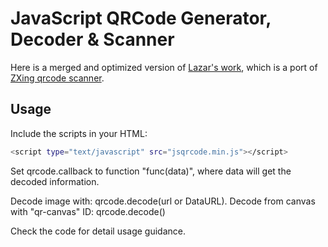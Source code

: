 # JavaScript QRCode Generator, Decoder & Scanner

Here is a merged and optimized version of [Lazar's work](https://github.com/LazarSoft/jsqrcode), which is a port of [ZXing qrcode scanner](http://code.google.com/p/zxing).

## Usage

Include the scripts in your HTML:

```sh
<script type="text/javascript" src="jsqrcode.min.js"></script>
```

Set qrcode.callback to function "func(data)", where data will get the decoded information.

Decode image with: qrcode.decode(url or DataURL).
Decode from canvas with "qr-canvas" ID: qrcode.decode()

Check the code for detail usage guidance.
